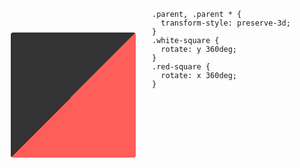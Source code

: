 <div class="example example8">
  <div class="example__view">
    <div class="block1"></div>
    <div class="block2"></div>
  </div>
  <pre class="example__code"><code class="language-css">.parent, .parent * {
  transform-style: preserve-3d;
}
.white-square {
  rotate: y 360deg;
}
.red-square {
  rotate: x 360deg;
}</code></pre>
</div>

<style>
  .example8 {
    display: grid;
    grid-template-columns: repeat(auto-fit, minmax(150px, 1fr));
  }
  .example8 .example__view {
    height: 300px;
    transform-style: preserve-3d;
  }
  .example8 .block1,
  .example8 .block2 {
    position: absolute;
    top: 50%; left: 50%;
    width: 200px; aspect-ratio: 1/1;
    border-radius: 4px;
    translate: -50% -50%;
  }
  .example8 .block1 {
    background: #FF5E5B;
    animation: example81 5s linear infinite;
  }
  .example8 .block2 {
    background: light-dark(#333, #fff);
    animation: example82 5s linear infinite;
  }
  @keyframes example81 {
    to { rotate: x 360deg; }
  }
  @keyframes example82 {
    to { rotate: y 360deg; }
  }
</style>